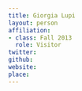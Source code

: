 ```yaml
---
title: Giorgia Lupi
layout: person
affiliation:
- class: Fall 2013
  role: Visitor
twitter:
github:
website:
place:
---
```

